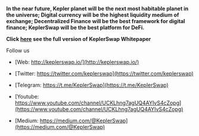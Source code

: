 **In the near future,
Kepler planet will be the next most habitable planet in the universe;
Digital currency will be the highest liquidity medium of exchange;
Decentralized Finance will be the best framework for digital finance;
KeplerSwap will be the best platform for DeFi.**
 
 **Click [here](https://github.com/keplerswap/KeplerSwap-Core/blob/master/KeplerSwap-%20White%20Paper%20V1.0.pdf) see the full version of KeplerSwap Whitepaper**
  
  Follow us

  - [Web: http://keplerswap.io/](http://keplerswap.io/)

  - [Twitter: https://twitter.com/keplerswap](https://twitter.com/keplerswap)

  - [Telegram: https://t.me/KeplerSwap](https://t.me/KeplerSwap)

  - [Youtube: https://www.youtube.com/channel/UCKLhng7agUQ4AYIvS4cZopg](https://www.youtube.com/channel/UCKLhng7agUQ4AYIvS4cZopg) 


  - [Medium: https://medium.com/@KeplerSwap](https://medium.com/@KeplerSwap)
